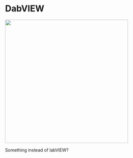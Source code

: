 # DabVIEW

<img src="https://pbs.twimg.com/media/CUTOcZQW4AEc9KW.jpg" width="400" />

Something instead of labVIEW?
